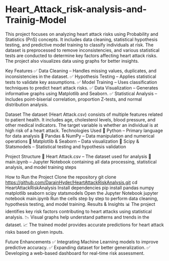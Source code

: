 # Heart_Attack_risk-analysis-and-Trainig-Model
This project focuses on analyzing heart attack risks using Probability and Statistics (PnS) concepts. It includes data cleaning, statistical hypothesis testing, and predictive model training to classify individuals at risk. The dataset is preprocessed to remove inconsistencies, and various statistical tests are conducted to determine key factors affecting heart attack risks. The project also visualizes data using graphs for better insights.

Key Features
✅ Data Cleaning – Handles missing values, duplicates, and inconsistencies in the dataset.
✅ Hypothesis Testing – Applies statistical tests to validate key assumptions.
✅ Model Training – Uses classification techniques to predict heart attack risks.
✅ Data Visualization – Generates informative graphs using Matplotlib and Seaborn.
✅ Statistical Analysis – Includes point-biserial correlation, proportion Z-tests, and normal distribution analysis.

Dataset
The dataset (Heart Attack.csv) consists of multiple features related to patient health.
It includes age, cholesterol levels, blood pressure, and other medical indicators.
The target variable is whether an individual is at high risk of a heart attack.
Technologies Used
🔹 Python – Primary language for data analysis
🔹 Pandas & NumPy – Data manipulation and numerical operations
🔹 Matplotlib & Seaborn – Data visualization
🔹 Scipy & Statsmodels – Statistical testing and hypothesis validation

Project Structure
📁 Heart Attack.csv – The dataset used for analysis
📁 main.ipynb – Jupyter Notebook containing all data processing, statistical analysis, and model training steps

How to Run the Project
Clone the repository
git clone https://github.com/DarainHyder/HeartAttackRiskAnalysis.git
cd HeartAttackRiskAnalysis
Install dependencies
pip install pandas numpy matplotlib seaborn scipy statsmodels
Open the Jupyter Notebook
jupyter notebook main.ipynb
Run the cells step by step to perform data cleaning, hypothesis testing, and model training.
Results & Insights
📊 The project identifies key risk factors contributing to heart attacks using statistical analysis.
📉 Visual graphs help understand patterns and trends in the dataset.
📈 The trained model provides accurate predictions for heart attack risks based on given inputs.

Future Enhancements
✅ Integrating Machine Learning models to improve predictive accuracy.
✅ Expanding dataset for better generalization.
✅ Developing a web-based dashboard for real-time risk assessment.
